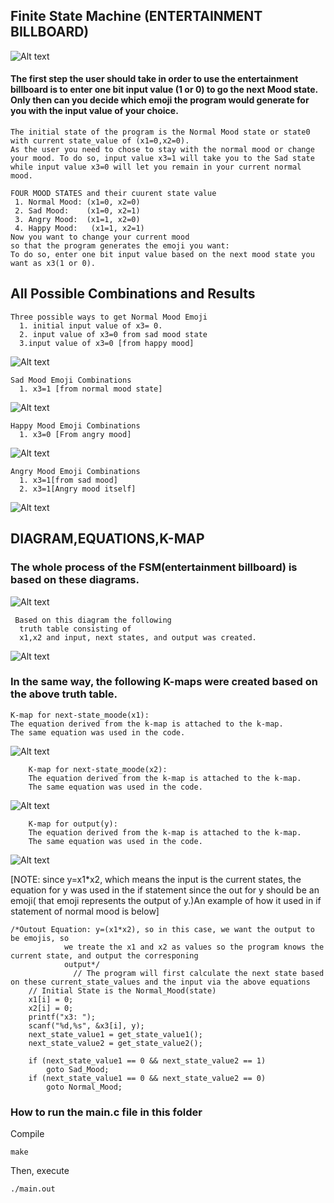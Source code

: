 ## Finite State Machine (ENTERTAINMENT BILLBOARD)
   ![Alt text](ebb.png)

   #### The first step the user should take in order to use the entertainment billboard is to enter one bit input value (1 or 0) to go the next Mood state. Only then can you decide which emoji the program would generate for you with the input value of your choice.
        
        
     

    The initial state of the program is the Normal Mood state or state0 with current state_value of (x1=0,x2=0).
    As the user you need to chose to stay with the normal mood or change your mood. To do so, input value x3=1 will take you to the Sad state while input value x3=0 will let you remain in your current normal mood.

    FOUR MOOD STATES and their cuurent state value
     1. Normal Mood: (x1=0, x2=0)
     2. Sad Mood:    (x1=0, x2=1)
     3. Angry Mood:  (x1=1, x2=0)
     4. Happy Mood:   (x1=1, x2=1)
    Now you want to change your current mood 
    so that the program generates the emoji you want:
    To do so, enter one bit input value based on the next mood state you want as x3(1 or 0).


## All Possible Combinations and  Results

    Three possible ways to get Normal Mood Emoji
      1. initial input value of x3= 0.
      2. input value of x3=0 from sad mood state
      3.input value of x3=0 [from happy mood]
![Alt text](norm.png)
   
    Sad Mood Emoji Combinations
      1. x3=1 [from normal mood state]
![Alt text](blue.png)

    Happy Mood Emoji Combinations
      1. x3=0 [From angry mood]
![Alt text](happy.png)

    Angry Mood Emoji Combinations
      1. x3=1[from sad mood]
      2. x3=1[Angry mood itself]
![Alt text](anger.png)




## DIAGRAM,EQUATIONS,K-MAP

 ### The whole process of the FSM(entertainment billboard) is based on these diagrams.
 ![Alt text](diagram.jpg)

     Based on this diagram the following
      truth table consisting of 
      x1,x2 and input, next states, and output was created.

![Alt text](truth.png)

### In the same way, the following K-maps were created based on the above truth table.
    K-map for next-state_moode(x1): 
    The equation derived from the k-map is attached to the k-map. 
    The same equation was used in the code.
![Alt text](x1.png)

        K-map for next-state_moode(x2): 
        The equation derived from the k-map is attached to the k-map. 
        The same equation was used in the code.
![Alt text](x2.png)

        K-map for output(y): 
        The equation derived from the k-map is attached to the k-map. 
        The same equation was used in the code.
![Alt text](y.png)

[NOTE: since y=x1*x2, which means the input is the current states, the equation for y was used in the if statement since the out for y should be an emoji( that emoji represents the output of y.)An example of how it used in if statement of normal mood is below]


```
/*Outout Equation: y=(x1*x2), so in this case, we want the output to be emojis, so
            we treate the x1 and x2 as values so the program knows the current state, and output the corresponing
            output*/
              // The program will first calculate the next state based on these current_state_values and the input via the above equations
    // Initial State is the Normal_Mood(state)
    x1[i] = 0;
    x2[i] = 0;
    printf("x3: ");
    scanf("%d,%s", &x3[i], y);
    next_state_value1 = get_state_value1();
    next_state_value2 = get_state_value2();

    if (next_state_value1 == 0 && next_state_value2 == 1)
        goto Sad_Mood;
    if (next_state_value1 == 0 && next_state_value2 == 0)
        goto Normal_Mood;
```

### How to run the main.c file in this folder
Compile
```
make
```
Then, execute
```
./main.out
```
